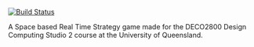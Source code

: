 [![Build Status](http://deco2800.uqcloud.net/jenkins/job/DECO2800-2017-SpacWars/badge/icon)](http://deco2800.uqcloud.net/jenkins/job/DECO2800-2017-SpacWars/)

A Space based Real Time Strategy game made for the DECO2800 Design Computing Studio 2 course at the University of Queensland.

